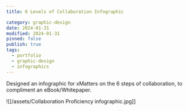 ```yaml
---
title: 6 Levels of Collaboration Infographic

category: graphic-design
date: 2024-01-31
modified: 2024-01-31
pinned: false
publish: true
tags:
  - portfolio
  - graphic-design
  - infographics
---
```


Designed an infographic for xMatters on the 6 steps of collaboration, to compliment an eBook/Whitepaper.

![[/assets/Collaboration Proficiency infographic.jpg]]
